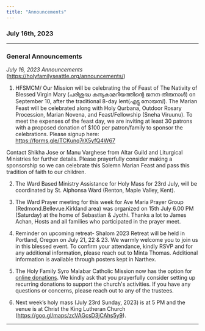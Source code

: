 ```yaml
---
title: "Announcements"
---
```


### July 16th, 2023
---

### General Announcements

*July 16, 2023 Announcements* (https://holyfamilyseattle.org/announcements/)

1. HFSMCM/ Our Mission will be celebrating the of Feast of The Nativity of Blessed Virgin Mary (പരിശുദ്ധ കന്യകാമറിയത്തിന്റെ ജനന തിരുനാൾ) on September 10, after the traditional 8-day lent(എട്ടു നോയമ്പ്). The Marian Feast will be celebrated along with Holy Qurbana, Outdoor Rosary Procession, Marian Novena, and Feast/Fellowship (Sneha Viruunu).
To meet the expenses of the feast day, we are inviting at least 30 patrons with a proposed donation of $100 per patron/family to sponsor the celebrations.
Please signup here: https://forms.gle/TCKunq7rX5yfQ4W67

Contact Shikha Jose or Manu Varghese from Altar Guild and Liturgical Ministries for further details. Please prayerfully consider making a sponsorship so we can celebrate this Solemn Marian Feast and pass this tradition of faith to our children.

2. The Ward Based Ministry Assistance for Holy Mass for 23rd July, will be coordinated by St. Alphonsa Ward (Renton, Maple Valley, Kent).

3. The Ward Prayer meeting for this week for Ave Maria Prayer Group (Redmond.Bellevue.Kirkland area) was organized on 15th July 6.00 PM (Saturday) at the home of Sebastian & Jyothi.
Thanks a lot to James Achan, Hosts and all families who participated in the prayer meet.

4. Reminder on upcoming retreat- Shalom 2023 Retreat will be held in Portland, Oregon on July 21, 22 & 23. We warmly welcome you to join us in this blessed event. To confirm your attendance, kindly RSVP and for any additional information, please reach out to Minta Thomas. Additional information is available through posters kept in Narthex. 

5. The Holy Family Syro Malabar Catholic Mission now has the option for <a target="_blank" href="https://holyfamilyseattle.org/donation/">online donations</a>. We kindly ask that you prayerfully consider setting up recurring donations to support the church's activities. If you have any questions or concerns, please reach out to any of the trustees.
  
5. Next week’s holy mass (July 23rd Sunday, 2023) is at 5 PM and the venue is at Christ the King Lutheran Church (https://goo.gl/maps/zcVAGcsD3jCAhs5y9).

---

